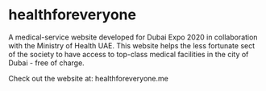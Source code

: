 # healthforeveryone
A medical-service website developed for Dubai Expo 2020 in collaboration with the Ministry of Health UAE. This website helps the less fortunate sect of the society to have access to top-class medical facilities in the city of Dubai - free of charge.

Check out the website at: healthforeveryone.me
